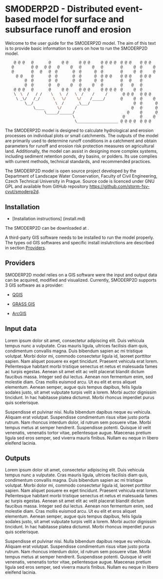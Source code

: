 # SMODERP2D - Distributed event-based model for surface and subsurface runoff and erosion

Welcome to the user guide for the SMODERP2D model. The aim of this text is
to provide basic information to users on how to run the SMODERP2D model.

```sh
    @ @ @   @       @     @ @     @ @ @     @ @ @ @  @ @ @    @ @ @
   @        @ @   @ @   @     @   @     @   @        @     @  @     @
   @        @   @   @  @       @  @      @  @        @     @  @     @
     @ @    @       @  @       @  @      @  @ @ @    @ @ @    @ @ @
         @  @       @  @       @  @      @  @        @   @    @
         @  @       @   @     @   @     @   @        @    @   @
    @ @ @   @       @     @ @     @ @ @     @ @ @ @  @     @  @
    \  \  /   / /    \   \  /   \  /    /     /       @ @ @   @ @ @
     \ _\/   /_/      \   \/     \/    /_____/       @     @  @     @
         \__/          \  /      _\___/                    @  @      @
             \____      \/      /                         @   @      @
                  \_____/______/                        @     @      @
                               \                      @       @     @
                                \___________________ @ @ @ @  @ @ @
```

The SMODERP2D model is designed to calculate hydrological and erosion processes on
individual plots or small catchments. The outputs of the model are primarily
used to determine runoff conditions in a catchment and obtain parameters for
runoff and erosion risk protection measures on agricultural land. Additionally,
the model can assist in designing more complex systems, including sediment
retention ponds, dry basins, or polders. Its use complies with current
methods, technical standards, and recommended practices.

The SMODERP2D model is open source project developed by the Department
of Landscape Water Conservation, Faculty of Civil Engineering, Czech
Technical University in Prague. Source code is licenced under GNU GPL
and available from GitHub repository <https://github.com/storm-fsv-cvut/smoderp2d>.


## Installation

- [Installation instructions] (install.md)

The SMODERP2D can be downloaded at <version xy>.

A third-party GIS software needs to be installed to run the model properly.
The types od GIS softwares and specific install inslutrctions are described
in section [Providers](#providers).


## Providers

SMODERP2D model relies on a GIS software were the input and output data can be acquired,
modified and visualized. Currently, SMODERP2D supports 3 GIS software as a provider:

- [QGIS](qgis.md)

- [GRASS GIS](grass.md)

- [ArcGIS](arcgis.md)

## Input data

Lorem ipsum dolor sit amet, consectetur adipiscing elit. Duis vehicula tempus
nunc a vulputate. Cras mauris ligula, ultrices facilisis diam quis, condimentum
convallis magna. Duis bibendum sapien ac mi tristique volutpat. Morbi dolor mi,
commodo consectetur ligula id, laoreet porttitor sapien. Nam aliquet posuere ex
eget tincidunt. Praesent vehicula erat lorem. Pellentesque habitant morbi
tristique senectus et netus et malesuada fames ac turpis egestas. Aenean sit
amet elit ac velit placerat blandit dictum faucibus massa. Integer sed dui
lectus. Aenean non fermentum enim, sed molestie diam. Cras mollis euismod arcu.
Ut eu elit et eros aliquet elementum. Aenean semper, augue quis tempus dapibus,
felis ligula sodales justo, sit amet vulputate turpis velit a lorem. Morbi
auctor dignissim tincidunt. In hac habitasse platea dictumst. Morbi rhoncus
imperdiet purus quis scelerisque.

Suspendisse et pulvinar nisi. Nulla bibendum dapibus neque eu vehicula. Aliquam
erat volutpat. Suspendisse condimentum risus vitae justo porta rutrum. Nam
rhoncus interdum dolor, id rutrum sem posuere vitae. Morbi tempus metus at
semper hendrerit. Suspendisse potenti. Quisque id velit venenatis, venenatis
tortor vitae, pellentesque augue. Maecenas pretium ligula sed eros semper, sed
viverra mauris finibus. Nullam eu neque in libero eleifend lacinia.

## Outputs

Lorem ipsum dolor sit amet, consectetur adipiscing elit. Duis vehicula tempus
nunc a vulputate. Cras mauris ligula, ultrices facilisis diam quis, condimentum
convallis magna. Duis bibendum sapien ac mi tristique volutpat. Morbi dolor mi,
commodo consectetur ligula id, laoreet porttitor sapien. Nam aliquet posuere ex
eget tincidunt. Praesent vehicula erat lorem. Pellentesque habitant morbi
tristique senectus et netus et malesuada fames ac turpis egestas. Aenean sit
amet elit ac velit placerat blandit dictum faucibus massa. Integer sed dui
lectus. Aenean non fermentum enim, sed molestie diam. Cras mollis euismod arcu.
Ut eu elit et eros aliquet elementum. Aenean semper, augue quis tempus dapibus,
felis ligula sodales justo, sit amet vulputate turpis velit a lorem. Morbi
auctor dignissim tincidunt. In hac habitasse platea dictumst. Morbi rhoncus
imperdiet purus quis scelerisque.

Suspendisse et pulvinar nisi. Nulla bibendum dapibus neque eu vehicula. Aliquam
erat volutpat. Suspendisse condimentum risus vitae justo porta rutrum. Nam
rhoncus interdum dolor, id rutrum sem posuere vitae. Morbi tempus metus at
semper hendrerit. Suspendisse potenti. Quisque id velit venenatis, venenatis
tortor vitae, pellentesque augue. Maecenas pretium ligula sed eros semper, sed
viverra mauris finibus. Nullam eu neque in libero eleifend lacinia.


